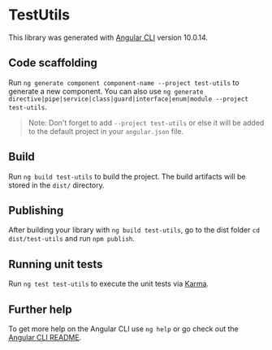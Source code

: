 # TestUtils

This library was generated with [Angular CLI](https://github.com/angular/angular-cli) version 10.0.14.

## Code scaffolding

Run `ng generate component component-name --project test-utils` to generate a new component. You can also use `ng generate directive|pipe|service|class|guard|interface|enum|module --project test-utils`.
> Note: Don't forget to add `--project test-utils` or else it will be added to the default project in your `angular.json` file. 

## Build

Run `ng build test-utils` to build the project. The build artifacts will be stored in the `dist/` directory.

## Publishing

After building your library with `ng build test-utils`, go to the dist folder `cd dist/test-utils` and run `npm publish`.

## Running unit tests

Run `ng test test-utils` to execute the unit tests via [Karma](https://karma-runner.github.io).

## Further help

To get more help on the Angular CLI use `ng help` or go check out the [Angular CLI README](https://github.com/angular/angular-cli/blob/master/README.md).
